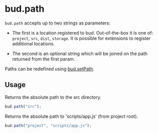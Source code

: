 # bud.path

`bud.path` accepts up to two strings as parameters:

- The first is a location registered to bud. Out-of-the-box it is one of: `project`, `src`, `dist`, `storage`. It is possible for extensions to register additional locations.

- The second is an optional string which will be joined on the path returned from the first param.

Paths can be redefined using [bud.setPath](https://github.com/roots/bud/tree/stable/docs/setPath.md).

## Usage

Returns the absolute path to the src directory.

```js
bud.path("src");
```

Returns the absolute path to 'scripts/app.js' (from project root).

```js
bud.path("project", "scripts/app.js");
```
